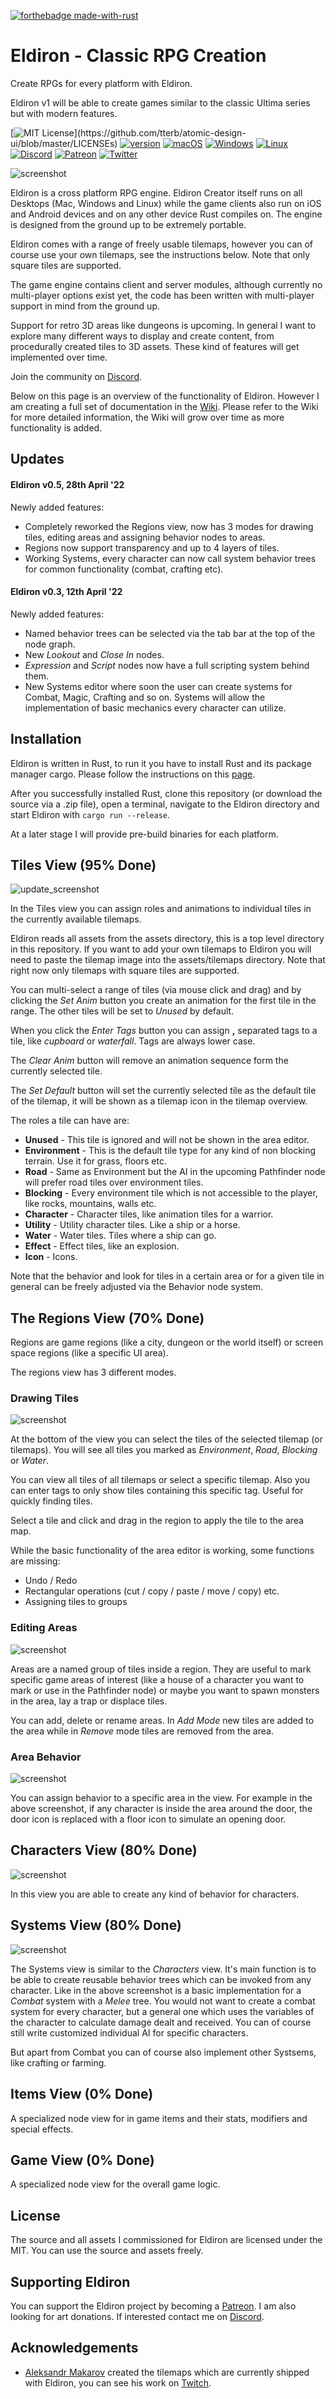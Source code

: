 [![forthebadge made-with-rust](http://ForTheBadge.com/images/badges/made-with-rust.svg)](https://www.rust-lang.org/)

# Eldiron - Classic RPG Creation

Create RPGs for every platform with Eldiron.

Eldiron v1 will be able to create games similar to the classic Ultima series but with modern features.

[![MIT License](https://img.shields.io/apm/l/atomic-design-ui.svg?)](https://github.com/tterb/atomic-design-ui/blob/master/LICENSEs) [![version](https://img.shields.io/badge/version-0.5-red.svg)](https://shields.io/) [![macOS](https://svgshare.com/i/ZjP.svg)](https://svgshare.com/i/ZjP.svg) [![Windows](https://svgshare.com/i/ZhY.svg)](https://svgshare.com/i/ZhY.svg) [![Linux](https://svgshare.com/i/Zhy.svg)](https://svgshare.com/i/Zhy.svg) [![Discord](https://badgen.net/badge/icon/discord?icon=discord&label)](https://discord.gg/ZrNj6baSZU) [![Patreon](https://badgen.net/badge/icon/patreon?icon=patreon&label)](https://patreon.com/eldiron) [![Twitter](https://badgen.net/badge/icon/twitter?icon=twitter&label)](https://twitter.com/MarkusMoenig)

<!---
[![YouTube](https://img.shields.io/badge/YouTube-FF0000?style=for-the-badge&logo=youtube&logoColor=white)](https://www.youtube.com/channel/UCCmrO356zLQv_m8dPEqBUfA)
-->

![screenshot](docs/moody_goes_raiding_3.gif)

Eldiron is a cross platform RPG engine. Eldiron Creator itself runs on all Desktops (Mac, Windows and Linux) while the game clients also run on iOS and Android devices and on any other device Rust compiles on. The engine is designed from the ground up to be extremely portable.

Eldiron comes with a range of freely usable tilemaps, however you can of course use your own tilemaps, see the instructions below. Note that only square tiles are supported.

The game engine contains client and server modules, although currently no multi-player options exist yet, the code has been written with multi-player support in mind from the ground up.

Support for retro 3D areas like dungeons is upcoming. In general I want to explore many different ways to display and create content, from procedurally created tiles to 3D assets. These kind of features will get implemented over time.

Join the community on [Discord](https://discord.gg/ZrNj6baSZU).

Below on this page is an overview of the functionality of Eldiron. However I am creating a full set of documentation in the [Wiki](https://github.com/markusmoenig/Eldiron/wiki). Please refer to the Wiki for more detailed information, the Wiki will grow over time as more functionality is added.

<!---
I also try to maintain a development blog on [YouTube](https://www.youtube.com/channel/UCCmrO356zLQv_m8dPEqBUfA).
-->

## Updates

#### Eldiron v0.5, 28th April '22

Newly added features:

* Completely reworked the Regions view, now has 3 modes for drawing tiles, editing areas and assigning behavior nodes to areas.
* Regions now support transparency and up to 4 layers of tiles.
* Working Systems, every character can now call system behavior trees for common functionality (combat, crafting etc).

#### Eldiron v0.3, 12th April '22

Newly added features:

* Named behavior trees can be selected via the tab bar at the top of the node graph.
* New *Lookout* and *Close In* nodes.
* *Expression* and *Script* nodes now have a full scripting system behind them.
* New Systems editor where soon the user can create systems for Combat, Magic, Crafting and so on. Systems will allow the implementation of basic mechanics every character can utilize.

## Installation

Eldiron is written in Rust, to run it you have to install Rust and its package manager cargo. Please follow the instructions on this [page](https://www.rust-lang.org/tools/install).

After you successfully installed Rust, clone this repository (or download the source via a .zip file), open a terminal, navigate to the Eldiron directory and start Eldiron with `cargo run --release`.

At a later stage I will provide pre-build binaries for each platform.

## Tiles View (95% Done)

![update_screenshot](docs/screen_tiles.png)

In the Tiles view you can assign roles and animations to individual tiles in the currently available tilemaps.

Eldiron reads all assets from the assets directory, this is a top level directory in this repository. If you want to add your own tilemaps to Eldiron you will need to paste the tilemap image into the assets/tilemaps directory. Note that right now only tilemaps with square tiles are supported.

You can multi-select a range of tiles (via mouse click and drag) and by clicking the *Set Anim* button you create an animation for the first tile in the range. The other tiles will be set to *Unused* by default.

When you click the *Enter Tags* button you can assign **,** separated tags to a tile, like *cupboard* or *waterfall*. Tags are always lower case.

The *Clear Anim* button will remove an animation sequence form the currently selected tile.

The *Set Default* button will set the currently selected tile as the default tile of the tilemap, it will be shown as a tilemap icon in the tilemap overview.

The roles a tile can have are:

* **Unused** - This tile is ignored and will not be shown in the area editor.
* **Environment** - This is the default tile type for any kind of non blocking terrain. Use it for grass, floors etc.
* **Road** - Same as Environment but the AI in the upcoming Pathfinder node will prefer road tiles over environment tiles.
* **Blocking** - Every environment tile which is not accessible to the player, like rocks, mountains, walls etc.
* **Character** - Character tiles, like animation tiles for a warrior.
* **Utility** - Utility character tiles. Like a ship or a horse.
* **Water** - Water tiles. Tiles where a ship can go.
* **Effect** - Effect tiles, like an explosion.
* **Icon** - Icons.

Note that the behavior and look for tiles in a certain area or for a given tile in general can be freely adjusted via the Behavior node system.

## The Regions View (70% Done)

Regions are game regions (like a city, dungeon or the world itself) or screen space regions (like a specific UI area).

The regions view has 3 different modes.

### Drawing Tiles

![screenshot](docs/screen_regions_tiles.png)

At the bottom of the view you can select the tiles of the selected tilemap (or tilemaps). You will see all tiles you marked as *Environment*, *Road*, *Blocking* or *Water*.

You can view all tiles of all tilemaps or select a specific tilemap. Also you can enter tags to only show tiles containing this specific tag. Useful for quickly finding tiles.

Select a tile and click and drag in the region to apply the tile to the area map.

While the basic functionality of the area editor is working, some functions are missing:

* Undo / Redo
* Rectangular operations (cut / copy / paste / move / copy) etc.
* Assigning tiles to groups

### Editing Areas

![screenshot](docs/screen_regions_areas.png)

Areas are a named group of tiles inside a region. They are useful to mark specific game areas of interest (like a house of a character you want to mark or use in the Pathfinder node) or maybe you want to spawn monsters in the area, lay a trap or displace tiles.

You can add, delete or rename areas. In *Add Mode* new tiles are added to the area while in *Remove* mode tiles are removed from the area.

### Area Behavior

![screenshot](docs/screen_regions_behavior.png)

You can assign behavior to a specific area in the view. For example in the above screenshot, if any character is inside the area around the door, the door icon is replaced with a floor icon to simulate an opening door.

## Characters View (80% Done)

![screenshot](docs/screen_characters.png)

In this view you are able to create any kind of behavior for characters.

## Systems View (80% Done)

![screenshot](docs/screen_systems.png)

The Systems view is similar to the *Characters* view. It's main function is to be able to create reusable behavior trees which can be invoked from any character. Like in the above screenshot is a basic implementation for a *Combat* system with a *Melee* tree. You would not want to create a combat system for every character, but a general one which uses the variables of the character to calculate damage dealt and received. You can of course still write customized individual AI for specific characters.

But apart from Combat you can of course also implement other Systsems, like crafting or farming.

## Items View (0% Done)

A specialized node view for in game items and their stats, modifiers and special effects.

## Game View (0% Done)

A specialized node view for the overall game logic.

## License

The source and all assets I commissioned for Eldiron are licensed under the MIT. You can use the source and assets freely.

## Supporting Eldiron

You can support the Eldiron project by becoming a [Patreon](https://patreon.com/eldiron). I am also looking for art donations. If interested contact me on [Discord](https://discord.gg/ZrNj6baSZU).

## Acknowledgements

* [Aleksandr Makarov](https://twitter.com/iknowkingrabbit) created the tilemaps which are currently shipped with Eldiron, you can see his work on [Twitch](https://iknowkingrabbit.itch.io).

